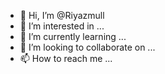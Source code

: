 - 👋 Hi, I’m @Riyazmull
- 👀 I’m interested in ...
- 🌱 I’m currently learning ...
- 💞️ I’m looking to collaborate on ...
- 📫 How to reach me ...

<!---
Riyazmull/Riyazmull is a ✨ special ✨ repository because its `README.md` (this file) appears on your GitHub profile.
You can click the Preview link to take a look at your changes.
--->
